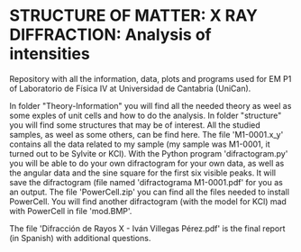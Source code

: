 # STRUCTURE OF MATTER: X RAY DIFFRACTION: Analysis of intensities
Repository with all the information, data, plots and programs used for EM P1 of Laboratorio de Física IV at Universidad de Cantabria (UniCan).

In folder "Theory-Information" you will find all the needed theory as weel as some exples of unit cells and how to do the analysis. In folder "structure" you will find some structures that may be of interest. All the studied samples, as weel as some others, can be find here. The file 'M1-0001.x_y' contains all the data related to my sample (my sample was M1-0001, it turned out to be Sylvite or KCl). With the Python program 'difractogram.py' you will be able to do your own difractogram for your own data, as well as the angular data and the sine square for the first six visible peaks. It will save the difractogram (file named 'difractograma M1-0001.pdf' for you as an output. The file 'PowerCell.zip' you can find all the files needed to install PowerCell. You will find another difractogram (with the model for KCl) mad with PowerCell in file 'mod.BMP'.

The file 'Difracción de Rayos X - Iván Villegas Pérez.pdf' is the final report (in Spanish) with additional questions.
